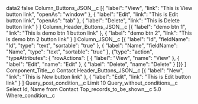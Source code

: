 <?xml version="1.0" encoding="UTF-8"?>
<CustomMetadata xmlns="http://soap.sforce.com/2006/04/metadata" xmlns:xsi="http://www.w3.org/2001/XMLSchema-instance" xmlns:xsd="http://www.w3.org/2001/XMLSchema">
    <label>data2</label>
    <protected>false</protected>
    <values>
        <field>Column_Buttons_JSON__c</field>
        <value xsi:type="xsd:string">[{ &quot;label&quot;: &quot;View&quot;, &quot;link&quot;: &quot;This is View button link&quot;, &quot;openAs&quot;: &quot;window&quot; },
{ &quot;label&quot;: &quot;Edit&quot;, &quot;link&quot;: &quot;This is Edit button link&quot;, &quot;openAs&quot;: &quot;tab&quot; },
{ &quot;label&quot;: &quot;Delete&quot;, &quot;link&quot;: &quot;This is Delete button link&quot; }
]</value>
    </values>
    <values>
        <field>Column_Header_Buttons_JSON__c</field>
        <value xsi:type="xsd:string">[{ &quot;label&quot;: &quot;demo btn 1&quot;, &quot;link&quot;: &quot;This is demo btn 1 button link&quot; },
{ &quot;label&quot;: &quot;demo btn 2&quot;, &quot;link&quot;: &quot;This is demo btn 2 button link&quot; }
]</value>
    </values>
    <values>
        <field>Column_JSON__c</field>
        <value xsi:type="xsd:string">[{ &quot;label&quot;: &quot;Id&quot;, &quot;fieldName&quot;: &quot;Id&quot;, &quot;type&quot;: &quot;text&quot;, &quot;sortable&quot;: &quot;true&quot; },
{ &quot;label&quot;: &quot;Name&quot;, &quot;fieldName&quot;: &quot;Name&quot;, &quot;type&quot;: &quot;text&quot;, &quot;sortable&quot;: &quot;true&quot; },
{&quot;type&quot;: &quot;action&quot;, &quot;typeAttributes&quot;: { &quot;rowActions&quot;: [
{ &quot;label&quot;: &quot;View&quot;, &quot;name&quot;: &quot;View&quot; },
{ &quot;label&quot;: &quot;Edit&quot;, &quot;name&quot;: &quot;Edit&quot; },
{ &quot;label&quot;: &quot;Delete&quot;, &quot;name&quot;: &quot;Delete&quot; }
]}}
]</value>
    </values>
    <values>
        <field>Component_Title__c</field>
        <value xsi:type="xsd:string">Contact</value>
    </values>
    <values>
        <field>Header_Buttons_JSON__c</field>
        <value xsi:type="xsd:string">[{ &quot;label&quot;: &quot;New&quot;, &quot;link&quot;: &quot;This is New button link&quot; },
{ &quot;label&quot;: &quot;Edit&quot;, &quot;link&quot;: &quot;This is Edit button link&quot; }
]</value>
    </values>
    <values>
        <field>Query_post_condition__c</field>
        <value xsi:type="xsd:string">Limit 10</value>
    </values>
    <values>
        <field>Query_without_conditions__c</field>
        <value xsi:type="xsd:string">Select Id, Name from Contact</value>
    </values>
    <values>
        <field>Top_records_to_be_shown__c</field>
        <value xsi:type="xsd:double">5.0</value>
    </values>
    <values>
        <field>Where_condition__c</field>
        <value xsi:nil="true"/>
    </values>
</CustomMetadata>
